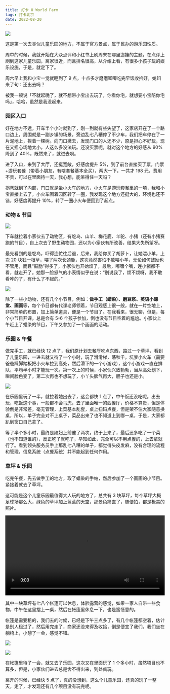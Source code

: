 ```yaml
---
title: 打卡 U World Farm
tags: 打卡北京
date: 2022-08-20
---
```


![](/image/2022-08-20-u-world-farm/3de1a875-239e-4c82-bf7b-f2d32437a70a.jpg)

这是第一次去类似儿童乐园的地方，不属于官方景点，属于民办的游乐园性质。

<!-- more -->

周中的时候，我就开始在大众点评和小红书上刷周末在哪里遛娃的主题，在点评上刷到这家儿童乐园，离家很近，而且排名很高，从介绍上看，有很多小孩子玩的娱乐设施，于是，就定下了。

周六早上我和小宝一觉就睡到了 9 点，十点多才磨磨唧唧吃完早饭收拾好，媳妇来了句：还出去吗？

被我一顿说「不就起晚了，就不想带小宝出去玩了，你看你宅，就想要小宝陪你宅吗」，哈哈，虽然是我没起来。

### 园区入口

好在地方不远，开车半个小时就到了，刚一到就有些失望了，这家店开在了一个路口边上，周围就是一副乡镇的场景，旁边乱七八糟停了不少车，我们把车停在了一片泥地上，挨着一棵树。向门口撇去，发现门口的人还不少，原是担心不好玩，现在又担心场地太小，人这么多没法玩。还没买票呢，就对这个地方的好感从 90% 降到了 40%，既然来了，就进去呗。

进了入口，来到了大厅，还挺宽敞，好感度提升 5%，到了前台直接买了票，门票+游玩套餐（带着小朋友，有啥套餐基本全买），两大一下，一共才 198 元，费用不贵，可以在里面待一天，我心想，能呆得住一天吗？

拐弯就到了内部，门口就是坐小火车的地方，小火车是游玩套餐里的一项，我和小宝直接上去了，小火车围着园区转了一圈，我发现这个地方还挺大的，环境也还不错，好感度再提升 10%，转了一圈小火车便回到了起点。

### 动物 & 节目

![](/image/2022-08-20-u-world-farm/e0b79067-25e8-4365-9acd-5120c4653589.jpeg)

下车就拉着小家伙去了动物区，有鸵鸟、山羊、梅花鹿、羊驼、小猪（还有小猪赛跑的节目），自上次去了野生动物园，还以为小家伙有所改善，结果大失所望呀。

最先看到的是鸵鸟，吓得连忙往后退，后来，我给你买了胡萝卜，让她喂小羊，上次 20 块钱一根草，喂了两次长颈鹿，这次竟然害怕不敢喂小羊，无论如何鼓励也不管用，而且“鼓励”得多了，小家伙也开始烦了，最后，嘟囔个嘴，连小猪都不看，就走开了。她那一脸怒气的小表情似乎在说：“别说我了，烦不烦呀，我不敢看咋的了，有什么了不起的。”

![](/image/2022-08-20-u-world-farm/492078bc-1fe0-4a93-9483-b3d8af852903.jpeg)

除了一些小动物，还有几个小节目，例如：**做手工（蜡染）、磨豆浆、英语小课堂、画画**等，每个节目都有代课老师领着，节目观感上很一般，就在一片空地上，非常简单的布置，加上简单道具，便是一个节目了。在我看来，很无聊，但是，每个小节目开课，总是会有 5-6 个孩子参加，倒也没有节目空着的尴尬。小家伙上午赶上了蜡染的节目，下午又参加了一个画画的活动。

### 乐园 & 午餐

做完手工，就已经快 12 点了，我们原计划去餐厅吃点东西，路过一个草坪，看到了儿童乐园，一进去就又待了一个小时，玩了滑滑梯，荡秋千，坑爹小火车（需要爸爸踩脚踏板把小火车拉到高处，然后滑下的一个小游戏），这个小游戏一直在排队，平均半小时才能玩一次。第一次上的时候，小家伙兴致勃勃，当从高处划下，瞬间脸色变了，第二次再也不想玩了，小丫头脾气再大，胆子也还是小。

![](/image/2022-08-20-u-world-farm/IMG_2303.jpg)

在乐园里玩了一半，就拉着她出去了，这会都快 1 点了，中午饭还没吃呢。出去玩，吃饭这个事，一般都不会马虎，去了里面唯一的西餐厅，价格不算贵，但是体验倒是非常差，毫无管理，上菜基本乱套，桌上扫码点餐，但是架不住大家随意换桌，所以，单子完全对不上桌子，菜品出来了也不知道上到哪一桌，于是，大家都趴到窗口自己拿了。

等了半个多小时，最终是媳妇上前催了两次，终于上来了，最后还多吃了一个菜（也不知道谁的），反正吃了就吃了，早知如此，完全可以不用点餐的，上去拿就行了。看到领头服务员手上那乱七八糟的单子，都觉得头皮发麻，没有合理的流程和管理，信息系统（点餐系统）并不能起到任何作用。

### 草坪 & 乐园

吃完午餐，先去做手工的地方，取了蜡染的手帕，然后参加了一个画画的小节目。紧接着就去了草坪。

这可能是这个儿童乐园最值得大人玩的地方了，总共有 3 块草坪，每个草坪大概足球场那么大，绿色的草坪加上蓝蓝的天空，那景色简直了，随便拍，都是极美的照片。

<video controls src="/image/2022-08-20-u-world-farm/18.MP4" width="100%"></video>

其中一块草坪有七八个帐篷可以休息，体验露营的感觉，如果一家人自带一些食物，中午在这里摆上一桌，然后在帐篷里休息一下，也是蛮惬意的。

帐篷是需要租的，我们去的时候，已经是下午三点多了，有几个帐篷都空着，估计是别人租过了，然后用完走了，商家还没来得及收拾，倒是便宜了我们，我们坐在躺椅上，小憩了一会，感觉不错。

![](/image/2022-08-20-u-world-farm/a758a5bb-2bd7-4c72-8bbd-482696440389.jpeg)

![](/image/2022-08-20-u-world-farm/IMG_1232.JPG)

在帐篷里待了一会，就又去了乐园，这次又在里面玩了 1 个多小时，虽然项目也不算多，但是，小家伙们进去总是舍不得出来，到处疯玩。

离开的时候，已经快 5 点了，真的没想到，这么个儿童乐园，还真的玩了一整天，走了，才发现还有几个项目没有玩完呢。